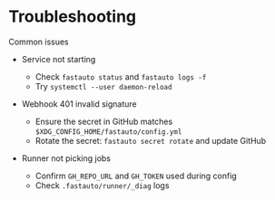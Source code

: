 Troubleshooting
===============

Common issues

- Service not starting
  - Check `fastauto status` and `fastauto logs -f`
  - Try `systemctl --user daemon-reload`

- Webhook 401 invalid signature
  - Ensure the secret in GitHub matches `$XDG_CONFIG_HOME/fastauto/config.yml`
  - Rotate the secret: `fastauto secret rotate` and update GitHub

- Runner not picking jobs
  - Confirm `GH_REPO_URL` and `GH_TOKEN` used during config
  - Check `.fastauto/runner/_diag` logs

